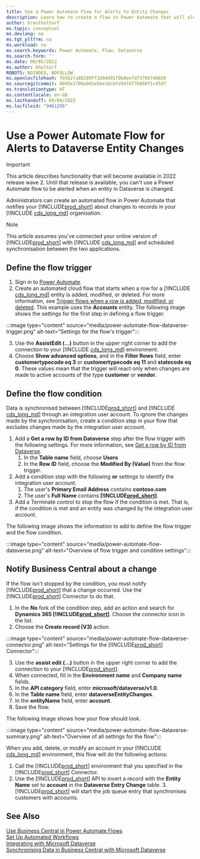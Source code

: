 ```yaml
---
title: Use a Power Automate Flow for Alerts to Entity Changes
description: Learn how to create a flow in Power Automate that will alert you when an entity is changed in Dataverse environment.
author: brentholtorf
ms.topic: conceptual
ms.devlang: na
ms.tgt_pltfrm: na
ms.workload: na
ms.search.keywords: Power Automate, Flow, Dataverse
ms.search.form: ''
ms.date: 09/05/2022
ms.author: bholtorf
ROBOTS: NOINDEX, NOFOLLOW
ms.openlocfilehash: fb5b2fa88289ff3d9d491f9b8ee7d73706740020
ms.sourcegitcommit: 8b95e1700a9d1e5be16cbfe94fdf7b660f1cd5d7
ms.translationtype: HT
ms.contentlocale: en-GB
ms.lasthandoff: 09/09/2022
ms.locfileid: "9461295"
---
```

# <a name="use-a-power-automate-flow-for-alerts-to-dataverse-entity-changes"></a>Use a Power Automate Flow for Alerts to Dataverse Entity Changes

> [!IMPORTANT]
> This article describes functionality that will become available in 2022 release wave 2. Until that release is available, you can't use a Power Automate flow to be alerted when an entity in Dataverse is changed.

Administrators can create an automated flow in Power Automate that notifies your [!INCLUDE[prod_short](includes/prod_short.md)] about changes to records in your [!INCLUDE [cds_long_md](includes/cds_long_md.md)] organisation.

> [!NOTE]
> This article assumes you've connected your online version of [!INCLUDE[prod_short](includes/prod_short.md)] with [!INCLUDE [cds_long_md](includes/cds_long_md.md)] and scheduled synchronisation between the two applications.

## <a name="define-the-flow-trigger"></a>Define the flow trigger

1. Sign in to [Power Automate](https://flow.microsoft.com).
2. Create an automated cloud flow that starts when a row for a [!INCLUDE [cds_long_md](includes/cds_long_md.md)] entity is added, modified, or deleted. For more information, see [Trigger flows when a row is added, modified, or deleted](/power-automate/dataverse/create-update-delete-trigger). This example uses the **Accounts** entity. The following image shows the settings for the first step in defining a flow trigger.

:::image type="content" source="media/power-automate-flow-dataverse-trigger.png" alt-text="Settings for the flow's trigger":::

3. Use the **AssistEdit (...)** button in the upper right corner to add the connection to your [!INCLUDE [cds_long_md](includes/cds_long_md.md)] environment.
4. Choose **Show advanced options**, and in the **Filter Rows** field, enter **customertypecode eq 3** or **customertypecode eq 11** and **statecode eq 0**. These values mean that the trigger will react only when changes are made to active accounts of the type **customer** or **vendor**.

## <a name="define-the-flow-condition"></a>Define the flow condition

Data is synchronised between [!INCLUDE[prod_short](includes/prod_short.md)] and [!INCLUDE [cds_long_md](includes/cds_long_md.md)] through an integration user account. To ignore the changes made by the synchronisation, create a condition step in your flow that excludes changes made by the integration user account.  

1. Add a **Get a row by ID from Dataverse** step after the flow trigger with the following settings. For more information, see [Get a row by ID from Dataverse](/power-automate/dataverse/get-row-id).
    1. In the **Table name** field, choose **Users**
    2. In the **Row ID** field, choose the **Modified By (Value)** from the flow trigger.  
2. Add a condition step with the following **or** settings to identify the integration user account.
    1. The user's **Primary Email Address** contains **contoso.com** 
    2. The user's **Full Name** contains **[!INCLUDE[prod_short](includes/prod_short.md)]**. 
3. Add a Terminate control to stop the flow if the condition is met. That is, if the condition is met and an entity was changed by the integration user account.

The following image shows the information to add to define the flow trigger and the flow condition.

:::image type="content" source="media/power-automate-flow-dataverse.png" alt-text="Overview of flow trigger and condition settings":::

## <a name="notify-business-central-about-a-change"></a>Notify Business Central about a change

If the flow isn't stopped by the condition, you must notify [!INCLUDE[prod_short](includes/prod_short.md)] that a change occurred. Use the [!INCLUDE[prod_short](includes/prod_short.md)] Connector to do that.

1. In the **No** fork of the condition step, add an action and search for **Dynamics 365 [!INCLUDE[prod_short](includes/prod_short.md)]**. Choose the connector icon in the list. 
2. Choose the **Create record (V3)** action.

:::image type="content" source="media/power-automate-flow-dataverse-connector.png" alt-text="Settings for the [!INCLUDE[prod_short](includes/prod_short.md)] Connector":::

3. Use the **assist edit (...)** button in the upper right corner to add the connection to your [!INCLUDE[prod_short](includes/prod_short.md)].
4. When connected, fill in the **Environment name** and **Company name** fields.
5. In the **API category** field, enter **microsoft/dataverse/v1.0**.
6. In the **Table name** field, enter **dataverseEntityChanges**.
7. In the **entityName** field, enter **account**.
8. Save the flow.

The following image shows how your flow should look.

:::image type="content" source="media/power-automate-flow-dataverse-summary.png" alt-text="Overview of all settings for the flow":::

When you add, delete, or modify an account in your [!INCLUDE [cds_long_md](includes/cds_long_md.md)] environment, this flow will do the following actions:

1. Call the [!INCLUDE[prod_short](includes/prod_short.md)] environment that you specified in the [!INCLUDE[prod_short](includes/prod_short.md)] Connector. 
2. Use the [!INCLUDE[prod_short](includes/prod_short.md)] API to insert a record with the **Entity Name** set to **account** in the **Dataverse Entry Change** table. 3. [!INCLUDE[prod_short](includes/prod_short.md)] will start the job queue entry that synchronises customers with accounts.

## <a name="see-also"></a>See Also

[Use Business Central in Power Automate Flows](across-how-use-financials-data-source-flow.md)  
[Set Up Automated Workflows](/business-central/dev-itpro/powerplatform/automate-workflows)  
[Integrating with Microsoft Dataverse](admin-common-data-service.md)  
[Synchronising Data in Business Central with Microsoft Dataverse](admin-synchronizing-business-central-and-sales.md)  
